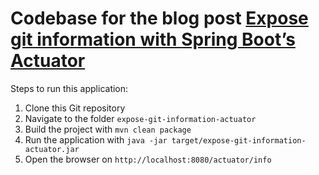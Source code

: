 # Codebase for the blog post [Expose git information with Spring Boot’s Actuator](https://rieckpil.de/howto-expose-git-information-with-spring-boots-actuator/)

Steps to run this application:

1. Clone this Git repository
2. Navigate to the folder `expose-git-information-actuator`
3. Build the project with `mvn clean package`
4. Run the application with `java -jar target/expose-git-information-actuator.jar`
5. Open the browser on `http://localhost:8080/actuator/info`
